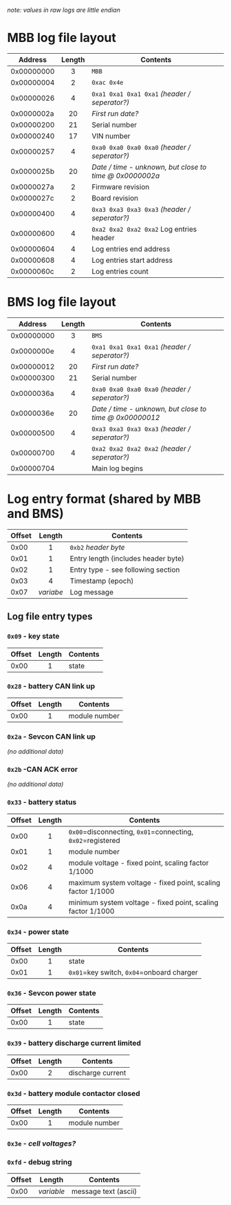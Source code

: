 *note: values in raw logs are little endian*

# MBB log file layout

Address    | Length | Contents                                      
---------- | :----: | --------
0x00000000 | 3      | `MBB`
0x00000004 | 2      | `0xac 0x4e`
0x00000026 | 4      | `0xa1 0xa1 0xa1 0xa1` *(header / seperator?)*
0x0000002a | 20     | *First run date?*
0x00000200 | 21     | Serial number
0x00000240 | 17     | VIN number
0x00000257 | 4      | `0xa0 0xa0 0xa0 0xa0` *(header / seperator?)*
0x0000025b | 20     | *Date / time - unknown, but close to time @ 0x0000002a*
0x0000027a | 2      | Firmware revision
0x0000027c | 2      | Board revision
0x00000400 | 4      | `0xa3 0xa3 0xa3 0xa3` *(header / seperator?)*
0x00000600 | 4      | `0xa2 0xa2 0xa2 0xa2` Log entries header
0x00000604 | 4      | Log entries end address
0x00000608 | 4      | Log entries start address
0x0000060c | 2      | Log entries count




# BMS log file layout

Address    | Length | Contents                                      
---------- | :----: | --------
0x00000000 | 3      | `BMS`
0x0000000e | 4      | `0xa1 0xa1 0xa1 0xa1` *(header / seperator?)*
0x00000012 | 20     | *First run date?*
0x00000300 | 21     | Serial number
0x0000036a | 4      | `0xa0 0xa0 0xa0 0xa0` *(header / seperator?)*
0x0000036e | 20     | *Date / time - unknown, but close to time @ 0x00000012*
0x00000500 | 4      | `0xa3 0xa3 0xa3 0xa3` *(header / seperator?)*
0x00000700 | 4      | `0xa2 0xa2 0xa2 0xa2` *(header / seperator?)*
0x00000704 |        | Main log begins



# Log entry format (shared by MBB and BMS)

Offset | Length    | Contents                                      
------ | :-------: | --------
0x00   | 1         | `0xb2` *header byte*
0x01   | 1         | Entry length (includes header byte)
0x02   | 1         | Entry type - see following section
0x03   | 4         | Timestamp (epoch)
0x07   | *variabe* | Log message

## Log file entry types

### `0x09` - key state
Offset | Length | Contents                                      
------ | :----: | --------
0x00   | 1      | state

### `0x28` - battery CAN link up
Offset | Length | Contents                                      
------ | :----: | --------
0x00   | 1      | module number

### `0x2a` - Sevcon CAN link up
*(no additional data)*

### `0x2b` -CAN ACK error
*(no additional data)*

### `0x33` - battery status
Offset | Length | Contents                                      
------ | :----: | --------
0x00   | 1      | `0x00`=disconnecting, `0x01`=connecting, `0x02`=registered
0x01   | 1      | module number
0x02   | 4      | module voltage - fixed point, scaling factor 1/1000
0x06   | 4      | maximum system voltage - fixed point, scaling factor 1/1000
0x0a   | 4      | minimum system voltage - fixed point, scaling factor 1/1000

### `0x34` - power state
Offset | Length | Contents                                      
------ | :----: | --------
0x00   | 1      | state
0x01   | 1      | `0x01`=key switch, `0x04`=onboard charger

### `0x36` - Sevcon power state
Offset | Length | Contents                                      
------ | :----: | --------
0x00   | 1      | state

### `0x39` - battery discharge current limited
Offset | Length | Contents                                      
------ | :----: | --------
0x00   | 2      | discharge current

### `0x3d` - battery module contactor closed
Offset | Length | Contents                                      
------ | :----: | --------
0x00   | 1      | module number

### `0x3e` - *cell voltages?*

### `0xfd` - debug string
Offset | Length     | Contents                                      
------ | :--------: | --------
0x00   | *variable* | message text (ascii)
